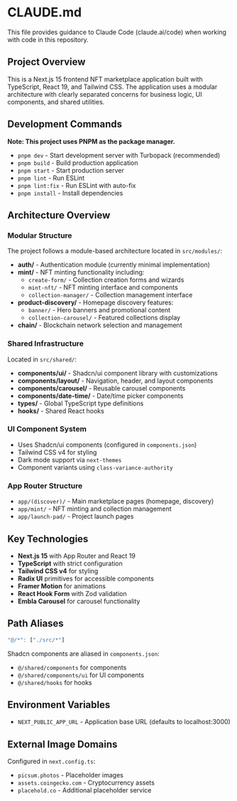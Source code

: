 # CLAUDE.md

This file provides guidance to Claude Code (claude.ai/code) when working with code in this repository.

## Project Overview

This is a Next.js 15 frontend NFT marketplace application built with TypeScript, React 19, and Tailwind CSS. The application uses a modular architecture with clearly separated concerns for business logic, UI components, and shared utilities.

## Development Commands

**Note: This project uses PNPM as the package manager.**

- `pnpm dev` - Start development server with Turbopack (recommended)
- `pnpm build` - Build production application
- `pnpm start` - Start production server
- `pnpm lint` - Run ESLint
- `pnpm lint:fix` - Run ESLint with auto-fix
- `pnpm install` - Install dependencies

## Architecture Overview

### Modular Structure

The project follows a module-based architecture located in `src/modules/`:

- **auth/** - Authentication module (currently minimal implementation)
- **mint/** - NFT minting functionality including:
  - `create-form/` - Collection creation forms and wizards
  - `mint-nft/` - NFT minting interface and components
  - `collection-manager/` - Collection management interface
- **product-discovery/** - Homepage discovery features:
  - `banner/` - Hero banners and promotional content
  - `collection-carousel/` - Featured collections display
- **chain/** - Blockchain network selection and management

### Shared Infrastructure

Located in `src/shared/`:

- **components/ui/** - Shadcn/ui component library with customizations
- **components/layout/** - Navigation, header, and layout components
- **components/carousel/** - Reusable carousel components
- **components/date-time/** - Date/time picker components
- **types/** - Global TypeScript type definitions
- **hooks/** - Shared React hooks

### UI Component System

- Uses Shadcn/ui components (configured in `components.json`)
- Tailwind CSS v4 for styling
- Dark mode support via `next-themes`
- Component variants using `class-variance-authority`

### App Router Structure

- `app/(discover)/` - Main marketplace pages (homepage, discovery)
- `app/mint/` - NFT minting and collection management
- `app/launch-pad/` - Project launch pages

## Key Technologies

- **Next.js 15** with App Router and React 19
- **TypeScript** with strict configuration
- **Tailwind CSS v4** for styling
- **Radix UI** primitives for accessible components
- **Framer Motion** for animations
- **React Hook Form** with Zod validation
- **Embla Carousel** for carousel functionality

## Path Aliases

```typescript
"@/*": ["./src/*"]
```

Shadcn components are aliased in `components.json`:

- `@/shared/components` for components
- `@/shared/components/ui` for UI components
- `@/shared/hooks` for hooks

## Environment Variables

- `NEXT_PUBLIC_APP_URL` - Application base URL (defaults to localhost:3000)

## External Image Domains

Configured in `next.config.ts`:

- `picsum.photos` - Placeholder images
- `assets.coingecko.com` - Cryptocurrency assets
- `placehold.co` - Additional placeholder service
